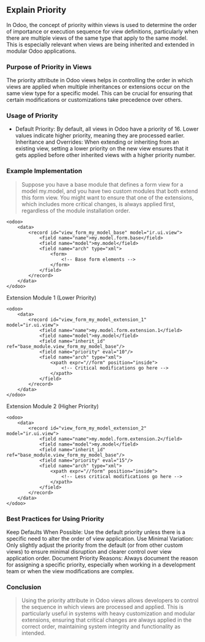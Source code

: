 ## Explain Priority
In Odoo, the concept of priority within views is used to determine the order of importance or execution sequence for view definitions, particularly when there are multiple views of the same type that apply to the same model. This is especially relevant when views are being inherited and extended in modular Odoo applications.

### Purpose of Priority in Views
The priority attribute in Odoo views helps in controlling the order in which views are applied when multiple inheritances or extensions occur on the same view type for a specific model. This can be crucial for ensuring that certain modifications or customizations take precedence over others.

### Usage of Priority
- Default Priority: By default, all views in Odoo have a priority of 16. Lower values indicate higher priority, meaning they are processed earlier.
Inheritance and Overrides: When extending or inheriting from an existing view, setting a lower priority on the new view ensures that it gets applied before other inherited views with a higher priority number.
### Example Implementation
> Suppose you have a base module that defines a form view for a model my.model, and you have two custom modules that both extend this form view. You might want to ensure that one of the extensions, which includes more critical changes, is always applied first, regardless of the module installation order.

```
<odoo>
    <data>
        <record id="view_form_my_model_base" model="ir.ui.view">
            <field name="name">my.model.form.base</field>
            <field name="model">my.model</field>
            <field name="arch" type="xml">
                <form>
                    <!-- Base form elements -->
                </form>
            </field>
        </record>
    </data>
</odoo>
```
Extension Module 1 (Lower Priority)
```
<odoo>
    <data>
        <record id="view_form_my_model_extension_1" model="ir.ui.view">
            <field name="name">my.model.form.extension.1</field>
            <field name="model">my.model</field>
            <field name="inherit_id" ref="base_module.view_form_my_model_base"/>
            <field name="priority" eval="10"/>
            <field name="arch" type="xml">
                <xpath expr="//form" position="inside">
                    <!-- Critical modifications go here -->
                </xpath>
            </field>
        </record>
    </data>
</odoo>
```
Extension Module 2 (Higher Priority)
```
<odoo>
    <data>
        <record id="view_form_my_model_extension_2" model="ir.ui.view">
            <field name="name">my.model.form.extension.2</field>
            <field name="model">my.model</field>
            <field name="inherit_id" ref="base_module.view_form_my_model_base"/>
            <field name="priority" eval="15"/>
            <field name="arch" type="xml">
                <xpath expr="//form" position="inside">
                    <!-- Less critical modifications go here -->
                </xpath>
            </field>
        </record>
    </data>
</odoo>
```
### Best Practices for Using Priority
Keep Defaults When Possible: Use the default priority unless there is a specific need to alter the order of view application.
Use Minimal Variation: Only slightly adjust the priority from the default (or from other custom views) to ensure minimal disruption and clearer control over view application order.
Document Priority Reasons: Always document the reason for assigning a specific priority, especially when working in a development team or when the view modifications are complex.
### Conclusion
> Using the priority attribute in Odoo views allows developers to control the sequence in which views are processed and applied. This is particularly useful in systems with heavy customization and modular extensions, ensuring that critical changes are always applied in the correct order, maintaining system integrity and functionality as intended.
